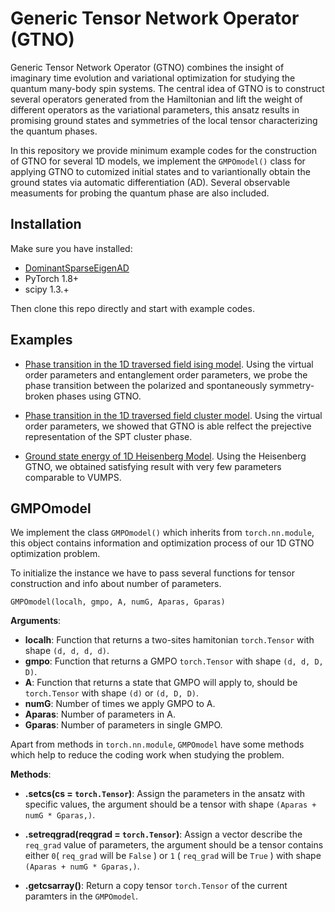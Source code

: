 # Generic Tensor Network Operator (GTNO)

<!-- [![Build Status]()]() -->

Generic Tensor Network Operator (GTNO) combines the insight of imaginary time evolution and variational optimization for studying the quantum many-body spin systems. The central idea of GTNO is to construct several operators generated from the Hamiltonian and lift the weight of different operators as the variational parameters, this ansatz results in promising ground states and symmetries of the local tensor characterizing the quantum phases.

In this repository we provide minimum example codes for the construction of GTNO for several 1D models, we implement the `GMPOmodel()` class for applying GTNO to cutomized initial states and to variantionally obtain the ground states via automatic differentiation (AD). Several observable measuments for probing the quantum phase are also included.

## Installation

Make sure you have installed:
- [DominantSparseEigenAD](https://github.com/buwantaiji/DominantSparseEigenAD)
- PyTorch 1.8+
- scipy 1.3.+

Then clone this repo directly and start with example codes.


## Examples


- [Phase transition in the 1D traversed field ising model](example_TFIM.py). Using the virtual order parameters and entanglement order parameters, we probe the phase transition between the polarized and spontaneously symmetry-broken phases using GTNO.

- [Phase transition in the 1D traversed field cluster model](example_TFCM.py). Using the virtual order parameters, we showed that GTNO is able relfect the prejective representation of the SPT cluster phase.

- [Ground state energy of 1D Heisenberg Model](example_Heisenberg.py). Using the Heisenberg GTNO, we obtained satisfying result with very few parameters comparable to VUMPS.


## GMPOmodel

We implement the class `GMPOmodel()` which inherits from `torch.nn.module`, this object contains information and optimization process of our 1D GTNO optimization problem.

To initialize the instance we have to pass several functions for tensor construction and info about number of parameters.

`GMPOmodel(localh, gmpo, A, numG, Aparas, Gparas)`

**Arguments**:

- **localh**: Function that returns a two-sites hamitonian `torch.Tensor` with shape `(d, d, d, d)`.
- **gmpo**: Function that returns a GMPO `torch.Tensor` with shape `(d, d, D, D)`.
- **A**: Function that returns a state that GMPO will apply to, should be `torch.Tensor` with shape `(d)` or `(d, D, D)`.
- **numG**: Number of times we apply GMPO to A.
- **Aparas**: Number of parameters in A.
- **Gparas**: Number of parameters in single GMPO.

Apart from methods in `torch.nn.module`, `GMPOmodel` have some methods which help to reduce the coding work when studying the problem.

**Methods**:

- **.setcs(cs = `torch.Tensor`)**: Assign the parameters in the ansatz with specific values, the argument should be a tensor with shape `(Aparas + numG * Gparas,)`.

- **.setreqgrad(reqgrad = `torch.Tensor`)**: Assign a vector describe the `req_grad` value of parameters, the argument should be a tensor contains either `0`( `req_grad` will be `False` ) or `1` ( `req_grad` will be `True` ) with shape `(Aparas + numG * Gparas,)`.

- **.getcsarray()**: Return a copy tensor `torch.Tensor` of the current paramters in the `GMPOmodel`.

<!-- ## Known issues

    1. Depending on the initial guess, ArpackNoConvergence might appear during the optimization of Heisenberg GTNO. -->
